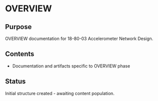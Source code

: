 # OVERVIEW

## Purpose
OVERVIEW documentation for 18-80-03 Accelerometer Network Design.

## Contents
- Documentation and artifacts specific to OVERVIEW phase

## Status
Initial structure created - awaiting content population.
